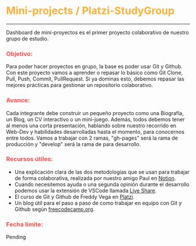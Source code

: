 # Mini-projects / Platzi-StudyGroup
___
Dashboard de mini-proyectos es el primer proyecto colaborativo de nuestro grupo de estudio.  

### **Objetivo:** 
Para poder hacer proyectos en grupo, la base es poder usar Git y Github. Con este proyecto vamos a aprender o repasar lo básico como Git Clone, Pull, Push, Commit, PullRequest. Si ya dominas esto, debemos repasar las mejores prácticas para gestionar un repositorio colaborativo.

### **Avance:** 
Cada integrante debe construir un pequeño proyecto como una Biografía, un Blog, un CV interactivo o un mini-juego. Además, todos debemos tener al menos una corta presentación, hablando sobre nuestro recorrido en Web-Dev y habilidades desarrolladas hasta el momento, para conocernos entre todos. Vamos a trabajar con 2 ramas, "gh-pages" será la rama de producción y "develop" será la rama de para desarrollo.

### **Recursos útiles**:
- Una explicación clara de las dos metodologías que se usan para trabajar de forma colaborativa, realizada por nuestro amigo Paul en [Notion](https://www.notion.so/Grupo-de-estudio-d842d4209b184ed88181067eac2f6988).
- Cuando necesitemos ayuda o una segunda opinión durante el desarrollo podemos usar la extensión de VSCode llamada [Live Share](https://code.visualstudio.com/learn/collaboration/live-share).
- El curso de Git y Github de Freddy Vega en [Platzi](https://platzi.com/cursos/git-github/).
- Un blog útil para el paso a paso de como trabajar en equipo con Git y Github según [freecodecamp.org](https://www.freecodecamp.org/news/how-to-use-git-and-github-in-a-team-like-a-pro/).

### **Fecha límite:** 
Pending

<style>H1{color:#FEB139; font-weight: bold}</style>
<style>H3{color:#F55353; font-weight: bold}</style>

